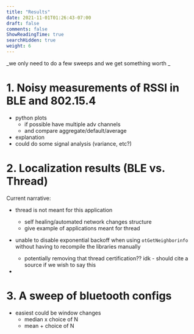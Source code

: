 ```yaml
---
title: "Results"
date: 2021-11-01T01:26:43-07:00
draft: false
comments: false
ShowReadingTime: true
searchHidden: true
weight: 6
---
```


_we only need to do a few sweeps and we get something worth _

# 1. Noisy measurements of RSSI in BLE and 802.15.4

- python plots
  - if possible have multiple adv channels
  - and compare aggregate/default/average
- explanation
- could do some signal analysis (variance, etc?)

# 2. Localization results (BLE vs. Thread)

Current narrative:
- thread is not meant for this application
  - self healing/automated network changes structure
  - give example of applications meant for thread

- unable to disable exponential backoff when using `otGetNeighborinfo` without having to recompile the libraries manually
  - potentially removing that thread certification?? idk - should cite a source if we wish to say this

- 

# 3. A sweep of bluetooth configs
- easiest could be window changes 
  - median x choice of N
  - mean + choice of N